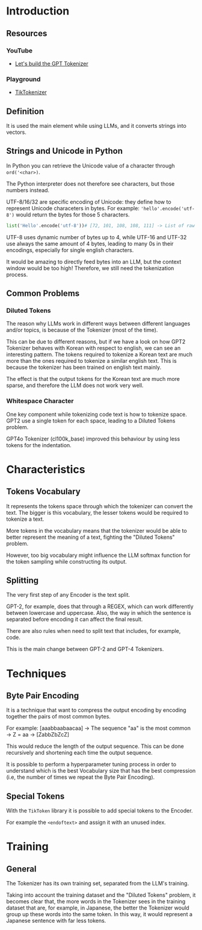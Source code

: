 # Introduction
## Resources
### YouTube
- [Let's build the GPT Tokenizer](https://www.youtube.com/watch?v=zduSFxRajkE)
### Playground
- [TikTokenizer](https://tiktokenizer.vercel.app/)

## Definition
It is used the main element while using LLMs, and it converts strings into vectors.

## Strings and Unicode in Python
In Python you can retrieve the Unicode value of a character through `ord('<char>)`.

The Python interpreter does not therefore see characters, but those numbers instead.

UTF-8/16/32 are specific encoding of Unicode: they define how to represent Unicode characeters in bytes.
For example: `'hello'.encode('utf-8')` would return the bytes for those 5 characters.

```python
list('Hello'.encode('utf-8'))# [72, 101, 108, 108, 111] -> List of raw bytes
```

UTF-8 uses dynamic number of bytes up to 4, while UTF-16 and UTF-32 use always the same amount of 4 bytes, 
leading to many 0s in their encodings, especially for single english characters.

It would be amazing to directly feed bytes into an LLM, but the context window would be too high! Therefore, we still
need the tokenization process.


## Common Problems
### Diluted Tokens
The reason why LLMs work in different ways between different languages and/or topics,
is because of the Tokenizer (most of the time).

This can be due to different reasons, but if we have a look on how GPT2 Tokenizer behaves
with Korean with respect to english, we can see an interesting pattern. The tokens required
to tokenize a Korean text are much more than the ones required to tokenize a similar 
english text. This is because the tokenizer has been trained on english text mainly.

The effect is that the output tokens for the Korean text are much more sparse, and therefore
the LLM does not work very well.

### Whitespace Character
One key component while tokenizing code text is how to tokenize space. GPT2 use a single token for
each space, leading to a Diluted Tokens problem.

GPT4o Tokenizer (cl100k_base) improved this behaviour by using less tokens for the indentation.

# Characteristics
## Tokens Vocabulary
It represents the tokens space through which the tokenizer can convert the text.
The bigger is this vocabulary, the lesser tokens would be required to tokenize a text.

More tokens in the vocabulary means that the tokenizer would be able to better represent the
meaning of a text, fighting the "Diluted Tokens" problem.

However, too big vocabulary might influence the LLM softmax function for the token sampling
while constructing its output.

## Splitting
The very first step of any Encoder is the text split.

GPT-2, for example, does that through a REGEX, which can work differently between lowercase and uppercase.
Also, the way in which the sentence is separated before encoding it can affect the final result.

There are also rules when need to split text that includes, for example, code.

This is the main change between GPT-2 and GPT-4 Tokenizers.

# Techniques
## Byte Pair Encoding
It is a technique that want to compress the output encoding by encoding together the pairs of most common bytes.

For example: [aaabbaabaacaa] &rarr; The sequence "aa" is the most common &rarr; Z = aa &rarr; [ZabbZbZcZ]   

This would reduce the length of the output sequence. This can be done recursively and shortening each time the output sequence. 

It is possible to perform a hyperparameter tuning process in order to understand which is the best Vocabulary size that has the
best compression (i.e, the number of times we repeat the Byte Pair Encoding).

## Special Tokens
With the `TikToken` library it is possible to add special tokens to the Encoder.

For example the `<endoftext>` and assign it with an unused index.

# Training
## General
The Tokenizer has its own training set, separated from the LLM's training.

Taking into account the training dataset and the "Diluted Tokens" problem, it becomes clear that, the more words in the Tokenizer
sees in the training dataset that are, for example, in Japanese, the better the Tokenizer would group up these words into 
the same token. In this way, it would represent a Japanese sentence with far less tokens.